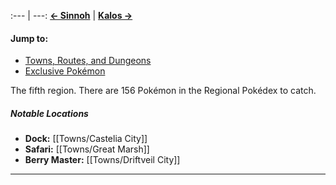:--- | ---:
[**← Sinnoh**](#!Regions/Sinnoh) | **[Kalos →](#!Regions/Kalos)**

#### Jump to:
* [Towns, Routes, and Dungeons](#wiki-page-content)
* [Exclusive Pokémon](#exclusives)

The fifth region. There are 156 Pokémon in the Regional Pokédex to catch.

##### Notable Locations
* **Dock:** [[Towns/Castelia City]]
* **Safari:** [[Towns/Great Marsh]]
* **Berry Master:** [[Towns/Driftveil City]]

---
